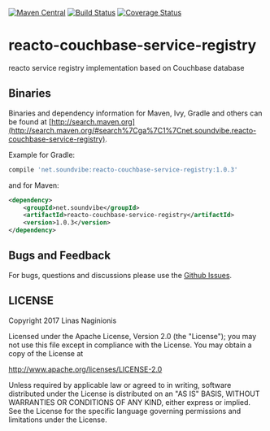 [![Maven Central](https://maven-badges.herokuapp.com/maven-central/net.soundvibe/reacto-couchbase-service-registry/badge.svg)](https://maven-badges.herokuapp.com/maven-central/net.soundvibe/reacto-couchbase-service-registry)
[![Build Status](https://travis-ci.org/soundvibe/reacto-couchbase-service-registry.png)](https://travis-ci.org/soundvibe/reacto-couchbase-service-registry)
[![Coverage Status](https://codecov.io/github/soundvibe/reacto-couchbase-service-registry/coverage.svg?branch=develop)](https://codecov.io/github/soundvibe/reacto-couchbase-service-registry?branch=develop)

# reacto-couchbase-service-registry

reacto service registry implementation based on Couchbase database


## Binaries

Binaries and dependency information for Maven, Ivy, Gradle and others can be found at [http://search.maven.org](http://search.maven.org/#search%7Cga%7C1%7Cnet.soundvibe.reacto-couchbase-service-registry).

Example for Gradle:

```groovy
compile 'net.soundvibe:reacto-couchbase-service-registry:1.0.3'
```

and for Maven:

```xml
<dependency>
    <groupId>net.soundvibe</groupId>
    <artifactId>reacto-couchbase-service-registry</artifactId>
    <version>1.0.3</version>
</dependency>
```


## Bugs and Feedback

For bugs, questions and discussions please use the [Github Issues](https://github.com/soundvibe/reacto-couchbase-service-registry/issues).

## LICENSE

Copyright 2017 Linas Naginionis

Licensed under the Apache License, Version 2.0 (the "License");
you may not use this file except in compliance with the License.
You may obtain a copy of the License at

<http://www.apache.org/licenses/LICENSE-2.0>

Unless required by applicable law or agreed to in writing, software
distributed under the License is distributed on an "AS IS" BASIS,
WITHOUT WARRANTIES OR CONDITIONS OF ANY KIND, either express or implied.
See the License for the specific language governing permissions and
limitations under the License.


